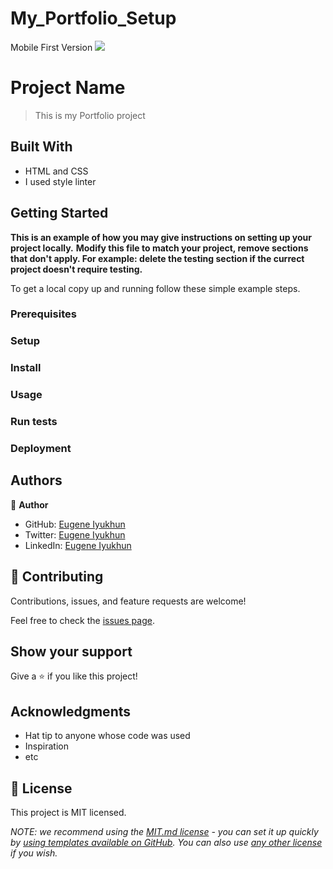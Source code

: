 # My_Portfolio_Setup
Mobile First Version
![](https://img.shields.io/badge/Microverse-blueviolet)

# Project Name  

> This is my Portfolio project


## Built With

- HTML and CSS
- I used style linter
 



## Getting Started

**This is an example of how you may give instructions on setting up your project locally.**
**Modify this file to match your project, remove sections that don't apply. For example: delete the testing section if the currect project doesn't require testing.**


To get a local copy up and running follow these simple example steps.

### Prerequisites

### Setup

### Install

### Usage

### Run tests

### Deployment



## Authors

👤 **Author**

- GitHub: [Eugene Iyukhun](https://github.com/Eugeneiyukhun)
- Twitter: [Eugene Iyukhun](https://twitter.com/EIyukhun)
- LinkedIn: [Eugene Iyukhun](https://linkedin.com/in/eugene-iyukhun)



## 🤝 Contributing

Contributions, issues, and feature requests are welcome!

Feel free to check the [issues page](../../issues/).

## Show your support

Give a ⭐️ if you like this project!

## Acknowledgments

- Hat tip to anyone whose code was used
- Inspiration
- etc

## 📝 License

This project is MIT licensed.

_NOTE: we recommend using the [MIT.md license](https://choosealicense.com/licenses/mit/) - you can set it up quickly by [using templates available on GitHub](https://docs.github.com/en/communities/setting-up-your-project-for-healthy-contributions/adding-a-license-to-a-repository). You can also use [any other license](https://choosealicense.com/licenses/) if you wish._